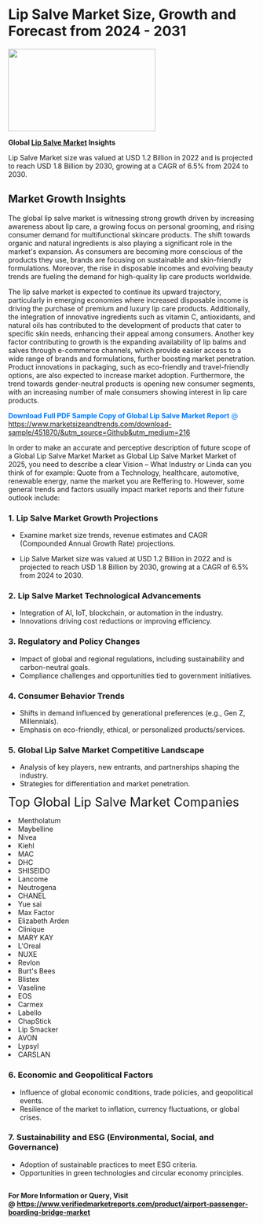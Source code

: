 <H1>Lip Salve Market Size, Growth and Forecast from 2024 - 2031</H1><img class="aligncenter size-medium wp-image-584254" src="https://thirdeyenews.in/wp-content/uploads/2024/09/Global-Market-Research-300x168.jpeg" alt="" width="300" height="168" /><p><strong>Global&nbsp;<a href="https://www.marketsizeandtrends.com/download-sample/451870/&amp;utm_source=Github&utm_medium=216">Lip Salve Market</a> Insights</strong></p><p>Lip Salve Market size was valued at USD 1.2 Billion in 2022 and is projected to reach USD 1.8 Billion by 2030, growing at a CAGR of 6.5% from 2024 to 2030.</p><p><h2>Market Growth Insights</h2> <p>The global lip salve market is witnessing strong growth driven by increasing awareness about lip care, a growing focus on personal grooming, and rising consumer demand for multifunctional skincare products. The shift towards organic and natural ingredients is also playing a significant role in the market's expansion. As consumers are becoming more conscious of the products they use, brands are focusing on sustainable and skin-friendly formulations. Moreover, the rise in disposable incomes and evolving beauty trends are fueling the demand for high-quality lip care products worldwide.</p> <p><a href="#" style="color: #007bff; text-decoration: none;"></a></p> <p>The lip salve market is expected to continue its upward trajectory, particularly in emerging economies where increased disposable income is driving the purchase of premium and luxury lip care products. Additionally, the integration of innovative ingredients such as vitamin C, antioxidants, and natural oils has contributed to the development of products that cater to specific skin needs, enhancing their appeal among consumers. Another key factor contributing to growth is the expanding availability of lip balms and salves through e-commerce channels, which provide easier access to a wide range of brands and formulations, further boosting market penetration. Product innovations in packaging, such as eco-friendly and travel-friendly options, are also expected to increase market adoption. Furthermore, the trend towards gender-neutral products is opening new consumer segments, with an increasing number of male consumers showing interest in lip care products.</p> <p><a href="#" style="color: #007bff; text-decoration: none;"></p><p><span class=""><strong>Download Full PDF Sample Copy of Global Lip Salve Market Report</strong> @ <a href="https://www.marketsizeandtrends.com/download-sample/451870/&amp;utm_source=Github&utm_medium=216" target="_blank">https://www.marketsizeandtrends.com/download-sample/451870/&amp;utm_source=Github&utm_medium=216</a></span></p><p>In order to make an accurate and perceptive description of future scope of a Global&nbsp;Lip Salve Market Market as Global&nbsp;Lip Salve Market Market of 2025, you need to describe a clear Vision &ndash; What Industry or Linda can you think of for example: Quote from a Technology, healthcare, automotive, renewable energy, name the market you are Reffering to. However, some general trends and factors usually impact market reports and their future outlook include:</p><h3>1.&nbsp;<strong>Lip Salve Market Growth Projections</strong></h3><ul><li>Examine market size trends, revenue estimates and CAGR (Compounded Annual Growth Rate) projections.</li><li><p>Lip Salve Market size was valued at USD 1.2 Billion in 2022 and is projected to reach USD 1.8 Billion by 2030, growing at a CAGR of 6.5% from 2024 to 2030.</p></li></ul><h3>2.&nbsp;<strong>Lip Salve Market Technological Advancements</strong></h3><ul><li>Integration of AI, IoT, blockchain, or automation in the industry.</li><li>Innovations driving cost reductions or improving efficiency.</li></ul><h3>3.&nbsp;<strong>Regulatory and Policy Changes</strong></h3><ul><li>Impact of global and regional regulations, including sustainability and carbon-neutral goals.</li><li>Compliance challenges and opportunities tied to government initiatives.</li></ul><h3>4.&nbsp;<strong>Consumer Behavior Trends</strong></h3><ul><li>Shifts in demand influenced by generational preferences (e.g., Gen Z, Millennials).</li><li>Emphasis on eco-friendly, ethical, or personalized products/services.</li></ul><h3>5.&nbsp;<strong>Global Lip Salve Market Competitive Landscape</strong></h3><ul><li>Analysis of key players, new entrants, and partnerships shaping the industry.</li><li>Strategies for differentiation and market penetration.</li></ul><p data-pm-slice="1 1 []"><span style="color: inherit; font-family: inherit; font-size: 25px;">Top Global Lip Salve Market Companies</span></p><div class="" data-test-id=""><p><li>Mentholatum</li><li> Maybelline</li><li> Nivea</li><li> Kiehl</li><li> MAC</li><li> DHC</li><li> SHISEIDO</li><li> Lancome</li><li> Neutrogena</li><li> CHANEL</li><li> Yue sai</li><li> Max Factor</li><li> Elizabeth Arden</li><li> Clinique</li><li> MARY KAY</li><li> L'Oreal</li><li> NUXE</li><li> Revlon</li><li> Burt's Bees</li><li> Blistex</li><li> Vaseline</li><li> EOS</li><li> Carmex</li><li> Labello</li><li> ChapStick</li><li> Lip Smacker</li><li> AVON</li><li> Lypsyl</li><li> CARSLAN</li></p></div><h3>6.&nbsp;<strong>Economic and Geopolitical Factors</strong></h3><ul><li>Influence of global economic conditions, trade policies, and geopolitical events.</li><li>Resilience of the market to inflation, currency fluctuations, or global crises.</li></ul><h3>7.&nbsp;<strong>Sustainability and ESG (Environmental, Social, and Governance)</strong></h3><ul><li>Adoption of sustainable practices to meet ESG criteria.</li><li>Opportunities in green technologies and circular economy principles.</li></ul><h2><strong style="font-size: 14px;">For More Information or Query, Visit @&nbsp;</strong><a style="background-color: #ffffff; font-size: 14px;" href="https://www.marketsizeandtrends.com/report/lip-salve-market/" target="_blank">https://www.verifiedmarketreports.com/product/airport-passenger-boarding-bridge-market</a></h2>
